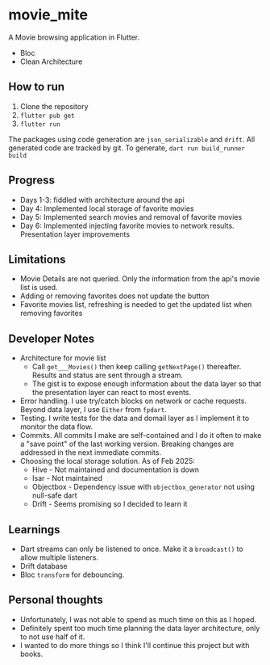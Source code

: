 # movie_mite

A Movie browsing application in Flutter.

* Bloc
* Clean Architecture

## How to run

1. Clone the repository
2. `flutter pub get`
3. `flutter run`

The packages using code generation are `json_serializable` and `drift`.
All generated code are tracked by git. To generate,
`dart run build_runner build`

## Progress

* Days 1-3: fiddled with architecture around the api
* Day 4: Implemented local storage of favorite movies
* Day 5: Implemented search movies and removal of favorite movies
* Day 6: Implemented injecting favorite movies to network results.
  Presentation layer improvements

## Limitations

* Movie Details are not queried. Only the information from the api's movie
  list is used.
* Adding or removing favorites does not update the button
* Favorite movies list, refreshing is needed to get the updated list when
  removing favorites

## Developer Notes

* Architecture for movie list
  * Call `get___Movies()` then keep calling `getNextPage()` thereafter.
    Results and status are sent through a stream.
  * The gist is to expose enough information about the data layer so that
    the presentation layer can react to most events.
* Error handling. I use try/catch blocks on network or cache requests. Beyond
  data layer, I use `Either` from `fpdart`.
* Testing. I write tests for the data and domail layer as I implement it to
  monitor the data flow.
* Commits. All commits I make are self-contained and I do it often to make a
  "save point" of the last working version. Breaking changes are addressed in
  the next immediate commits.
* Choosing the local storage solution. As of Feb 2025:
  * Hive - Not maintained and documentation is down
  * Isar - Not maintained
  * Objectbox - Dependency issue with `objectbox_generator` not using null-safe
    dart
  * Drift - Seems promising so I decided to learn it

## Learnings

* Dart streams can only be listened to once. Make it a `broadcast()` to allow
  multiple listeners.
* Drift database
* Bloc `transform` for debouncing.

## Personal thoughts

* Unfortunately, I was not able to spend as much time on this as I hoped.
* Definitely spent too much time planning the data layer architecture, only
  to not use half of it.
* I wanted to do more things so I think I'll continue this project but with books.
